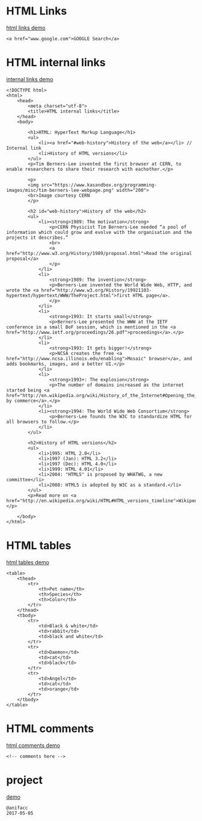 # HTML Links <a>

[html links demo](https://www.khanacademy.org/computer-programming/html-links/6440533399764992)

```
<a href="www.google.com">GOOGLE Search</a>
```

# HTML internal links

[internal links demo](https://www.khanacademy.org/computer-programming/html-internal-links/4981960224342016)

```
<!DOCTYPE html>
<html>
    <head>
        <meta charset="utf-8">
        <title>HTML internal links</title>
    </head>
    <body>
    
        <h1>HTML: HyperText Markup Language</h1>
        <ul>
            <li><a href="#web-history">History of the web</a></li> // Internal link
            <li>History of HTML versions</li>
        </ul>
        <p>Tim Berners-Lee invented the first browser at CERN, to enable researchers to share their research with eachother.</p>
    
        <p>
        <img src="https://www.kasandbox.org/programming-images/misc/tim-berners-lee-webpage.png" width="200">
        <br>Image courtesy CERN    
        </p>
        
        <h2 id="web-history">History of the web</h2>
        <ul>
            <li><strong>1989: The motivation</strong>
                <p>CERN Physicist Tim Berners-Lee needed “a pool of information which could grow and evolve with the organisation and the projects it describes.”
                <br>
                <a href="http://www.w3.org/History/1989/proposal.html">Read the original proposal</a>
                </p>
            </li>
            <li>
                <strong>1989: The invention</strong>
                <p>Berners-Lee invented the World Wide Web, HTTP, and wrote the <a href="http://www.w3.org/History/19921103-hypertext/hypertext/WWW/TheProject.html">first HTML page</a>.
                </p>
            </li>
            <li>
                <strong>1993: It starts small</strong>
                <p>Berners-Lee presented the WWW at the IETF conference in a small BoF session, which is mentioned in the <a href="http://www.ietf.org/proceedings/26.pdf">proceedings</a>.</p>
            </li>
            <li>
                <strong>1993: It gets bigger!</strong>
                <p>NCSA creates the free <a href="http://www.ncsa.illinois.edu/enabling">Mosaic" browser</a>, and adds bookmarks, images, and a better UI.</p>
            </li>
            <li>
                <strong>1993+: The explosion</strong>
                <p>The number of domains increased as the internet started being <a href="http://en.wikipedia.org/wiki/History_of_the_Internet#Opening_the_network_to_commerce">used by commerce</a>.</p>
            </li>
            <li><strong>1994: The World Wide Web Consortium</strong>
                <p>Berners-Lee founds the W3C to standardize HTML for all browsers to follow.</p>
            </li>
        </ul>
        
        <h2>History of HTML versions</h2>
        <ul>
            <li>1995: HTML 2.0</li>
            <li>1997 (Jan): HTML 3.2</li>
            <li>1997 (Dec): HTML 4.0</li>
            <li>1999: HTML 4.01</li>
            <li>2004: "HTML5" is proposed by WHATWG, a new committee</li>
            <li>2008: HTML5 is adopted by W3C as a standard.</li>
        </ul>
        <p>Read more on <a href="http://en.wikipedia.org/wiki/HTML#HTML_versions_timeline">Wikipedia</a></p>
        
    </body>
</html>

```

# HTML tables

[html tables demo](https://www.khanacademy.org/computer-programming/html-tables/5168390796017664)

```
<table>
    <thead>
        <tr>
            <th>Pet name</th>
            <th>Species</th>
            <th>Color</th>
        </tr>
    </thead>
    <tbody>
        <tr>
            <td>Black & white</td>
            <td>rabbit</td>
            <td>black and white</td>
        </tr>
        <tr>
            <td>Daemon</td>
            <td>cat</td>
            <td>black</td>
        </tr>
        <tr>
            <td>Angel</td>
            <td>cat</td>
            <td>orange</td>
        </tr>
    </tbody>
</table>
```

# HTML comments

[html comments demo](https://www.khanacademy.org/computer-programming/html-comments/5817429208137728)

```
<!-- comments here -->
```

# project

[demo](https://www.khanacademy.org/computer-programming/project-recipe-book/4724295472578560)

```
@anifacc
2017-05-05
```